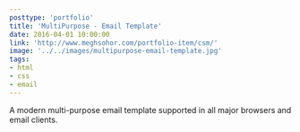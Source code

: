 ```yaml
---
posttype: 'portfolio'
title: 'MultiPurpose - Email Template'
date: 2016-04-01 10:00:00
link: 'http://www.meghsohor.com/portfolio-item/csm/'
image: '../../images/multipurpose-email-template.jpg'
tags:
- html
- css
- email
---
```


A modern multi-purpose email template supported in all major browsers and email clients.